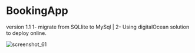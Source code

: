 # BookingApp
version 1.1 
1- migrate from SQLlite to MySql |
2- Using digitalOcean solution to deploy online.

![screenshot_61](https://user-images.githubusercontent.com/34900477/50637806-b420cd80-0f5b-11e9-8e5d-1bb86520de85.png)
